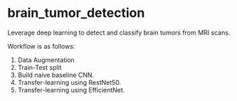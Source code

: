 # brain_tumor_detection
Leverage deep learning to detect and classify brain tumors from MRI scans.

Workflow is as follows:
1. Data Augmentation
2. Train-Test split
3. Build naive baseline CNN.
4. Transfer-learning using RestNet50.
5. Transfer-learning using EfficientNet.
